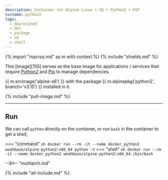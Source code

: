 ```yaml
---
description: Container for Alpine Linux + S6 + Python2 + PIP
svcname: python2
tags:
  - deprecated
  - dev
  - package
  - s6
  - shell
---
```


{% import "macros.md" as m with context %}
{% include "shields.md" %}

This [image][155] serves as the base image for applications
/ services that require [Python2][1] and [Pip][2] to manage
dependencies.

{{ m.srcimage('alpine-s6') }} with the package {{
m.alpinepkg('python2', branch='v3.15') }} installed in it.

{% include "pull-image.md" %}

---
Run
---

We can call `python` directly on the container, or run `bash` in
the container to get a shell,

=== "command"
    ``` sh
    docker run --rm -it --name docker_python2 woahbase/alpine-python2:x86_64 python -V
    ```
=== "shell"
    ``` sh
    docker run --rm -it --name docker_python2 woahbase/alpine-python2:x86_64 /bin/bash
    ```

--8<-- "multiarch.md"

[1]: https://www.python.org/
[2]: https://pypi.python.org/pypi/pip

{% include "all-include.md" %}
